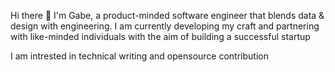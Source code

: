  Hi there 👋 
I'm Gabe, a product-minded software engineer that blends data & design with engineering. I am currently developing my craft and partnering with like-minded individuals with the aim of building a successful startup

I am intrested in technical writing and opensource contribution

<!-- **gabrielgog/gabrielgog** is a ✨ _special_ ✨ repository because its `README.md` (this file) appears on your GitHub profile.
 
